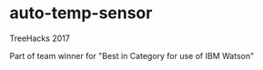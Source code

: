 # auto-temp-sensor
TreeHacks 2017

Part of team winner for "Best in Category for use of IBM Watson"
